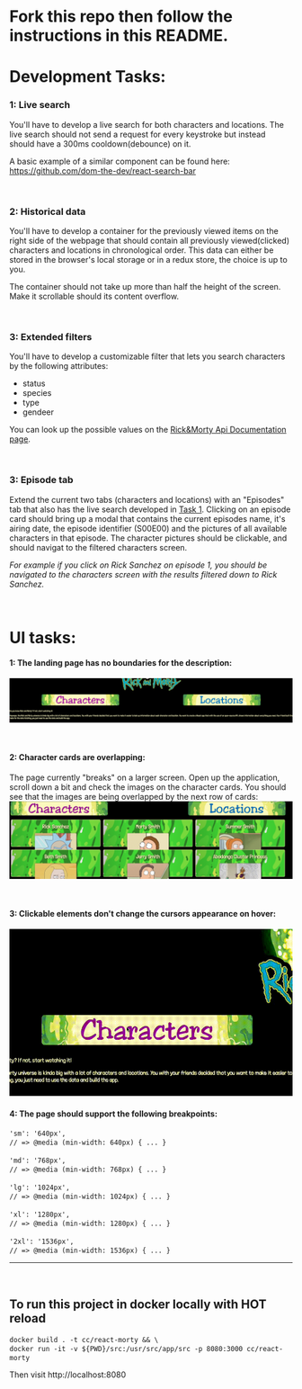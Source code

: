 # Fork this repo then follow the instructions in this README.

# Development Tasks:
### <a name="task1"></a>**1: Live search**
You'll have to develop a live search for both characters and locations. The live search should not send a request for every keystroke but instead should have a 300ms cooldown(debounce) on it.

A basic example of a similar component can be found here: https://github.com/dom-the-dev/react-search-bar

<br>

### **2: Historical data**
You'll have to develop a container for the previously viewed items on the right side of the webpage that should contain all previously viewed(clicked) characters and locations in chronological order. This data can either be stored in the browser's local storage or in a redux store, the choice is up to you.

The container should not take up more than half the height of the screen. Make it scrollable should its content overflow.

<br>

### **3: Extended filters**
You'll have to develop a customizable filter that lets you search characters by the following attributes:
- status
- species
- type
- gendeer

You can look up the possible values on the [Rick&Morty Api Documentation page](https://rickandmortyapi.com/documentation/#filter-characters).

<br>

### **3: Episode tab**
Extend the current two tabs (characters and locations) with an "Episodes" tab that also has the live search developed in [Task 1](#task1). Clicking on an episode card should bring up a modal that contains the current episodes name, it's airing date, the episode identifier (S00E00) and the pictures of all available characters in that episode. The character pictures should be clickable, and should navigat to the filtered characters screen. 

*For example if you click on Rick Sanchez on episode 1, you should be navigated to the characters screen with the results filtered down to Rick Sanchez.*

<br>

# UI tasks:
#### **1: The landing page has no boundaries for the description:**
![Alt text](./tasks/screenshots/fullwidth.png?raw=true "Fullwidth")

<br>

#### **2: Character cards are overlapping:**
The page currently "breaks" on a larger screen. Open up the application, scroll down a bit and check the images on the character cards. You should see that the images are being overlapped by the next row of cards:
![Alt text](./tasks/screenshots/overlapping_cards.png?raw=true "Overlapping cards")

<br>

#### **3: Clickable elements don't change the cursors appearance on hover:**
![Alt text](./tasks/recordings/cursor.gif?raw=true "Cursor")

#### **4: The page should support the following breakpoints:**
```
'sm': '640px',
// => @media (min-width: 640px) { ... }

'md': '768px',
// => @media (min-width: 768px) { ... }

'lg': '1024px',
// => @media (min-width: 1024px) { ... }

'xl': '1280px',
// => @media (min-width: 1280px) { ... }

'2xl': '1536px',
// => @media (min-width: 1536px) { ... }
```




---

<br>

## To run this project in docker locally with HOT reload
```
docker build . -t cc/react-morty && \ 
docker run -it -v ${PWD}/src:/usr/src/app/src -p 8080:3000 cc/react-morty
```

Then visit http://localhost:8080

